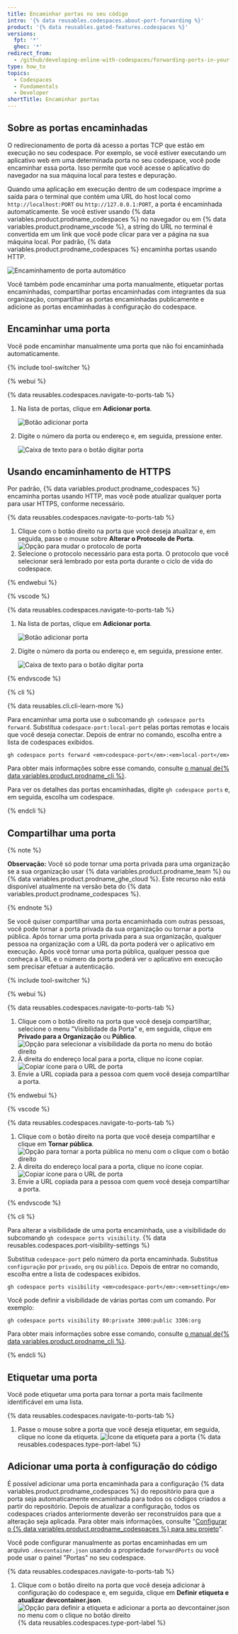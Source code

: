 ```yaml
---
title: Encaminhar portas no seu código
intro: '{% data reusables.codespaces.about-port-forwarding %}'
product: '{% data reusables.gated-features.codespaces %}'
versions:
  fpt: '*'
  ghec: '*'
redirect_from:
  - /github/developing-online-with-codespaces/forwarding-ports-in-your-codespace
type: how_to
topics:
  - Codespaces
  - Fundamentals
  - Developer
shortTitle: Encaminhar portas
---
```


## Sobre as portas encaminhadas

O redirecionamento de porta dá acesso a portas TCP que estão em execução no seu codespace. Por exemplo, se você estiver executando um aplicativo web em uma determinada porta no seu codespace, você pode encaminhar essa porta. Isso permite que você acesse o aplicativo do navegador na sua máquina local para testes e depuração.

Quando uma aplicação em execução dentro de um codespace imprime a saída para o terminal que contém uma URL do host local como `http://localhost:PORT` ou `http://127.0.0.1:PORT`, a porta é encaminhada automaticamente. Se você estiver usando {% data variables.product.prodname_codespaces %} no navegador ou em {% data variables.product.prodname_vscode %}, a string do URL no terminal é convertida em um link que você pode clicar para ver a página na sua máquina local. Por padrão, {% data variables.product.prodname_codespaces %} encaminha portas usando HTTP.

![Encaminhamento de porta automático](/assets/images/help/codespaces/automatic-port-forwarding.png)

Você também pode encaminhar uma porta manualmente, etiquetar portas encaminhadas, compartilhar portas encaminhadas com integrantes da sua organização, compartilhar as portas encaminhadas publicamente e adicione as portas encaminhadas à configuração do codespace.

## Encaminhar uma porta

Você pode encaminhar manualmente uma porta que não foi encaminhada automaticamente.

{% include tool-switcher %}

{% webui %}

{% data reusables.codespaces.navigate-to-ports-tab %}
1. Na lista de portas, clique em **Adicionar porta**.

   ![Botão adicionar porta](/assets/images/help/codespaces/add-port-button.png)

1. Digite o número da porta ou endereço e, em seguida, pressione enter.

   ![Caixa de texto para o botão digitar porta](/assets/images/help/codespaces/port-number-text-box.png)

## Usando encaminhamento de HTTPS

Por padrão, {% data variables.product.prodname_codespaces %} encaminha portas usando HTTP, mas você pode atualizar qualquer porta para usar HTTPS, conforme necessário.

{% data reusables.codespaces.navigate-to-ports-tab %}
1. Clique com o botão direito na porta que você deseja atualizar e, em seguida, passe o mouse sobre **Alterar o Protocolo de Porta**. ![Opção para mudar o protocolo de porta](/assets/images/help/codespaces/update-port-protocol.png)
1. Selecione o protocolo necessário para esta porta. O protocolo que você selecionar será lembrado por esta porta durante o ciclo de vida do codespace.

{% endwebui %}

{% vscode %}

{% data reusables.codespaces.navigate-to-ports-tab %}
1. Na lista de portas, clique em **Adicionar porta**.

   ![Botão adicionar porta](/assets/images/help/codespaces/add-port-button.png)

1. Digite o número da porta ou endereço e, em seguida, pressione enter.

   ![Caixa de texto para o botão digitar porta](/assets/images/help/codespaces/port-number-text-box.png)

{% endvscode %}


{% cli %}

{% data reusables.cli.cli-learn-more %}

Para encaminhar uma porta use o subcomando `gh codespace ports forward`. Substitua `codespace-port:local-port` pelas portas remotas e locais que você deseja conectar. Depois de entrar no comando, escolha entre a lista de codespaces exibidos.

```shell
gh codespace ports forward <em>codespace-port</em>:<em>local-port</em> 
```

Para obter mais informações sobre esse comando, consulte [o manual de{% data variables.product.prodname_cli %}](https://cli.github.com/manual/gh_codespace_ports_forward).

Para ver os detalhes das portas encaminhadas, digite `gh codespace ports` e, em seguida, escolha um codespace.

{% endcli %}

## Compartilhar uma porta

{% note %}

**Observação:** Você só pode tornar uma porta privada para uma organização se a sua organização usar {% data variables.product.prodname_team %} ou {% data variables.product.prodname_ghe_cloud %}. Este recurso não está disponível atualmente na versão beta do {% data variables.product.prodname_codespaces %}.

{% endnote %}

Se você quiser compartilhar uma porta encaminhada com outras pessoas, você pode tornar a porta privada da sua organização ou tornar a porta pública. Após tornar uma porta privada para a sua organização, qualquer pessoa na organização com a URL da porta poderá ver o aplicativo em execução. Após você tornar uma porta pública, qualquer pessoa que conheça a URL e o número da porta poderá ver o aplicativo em execução sem precisar efetuar a autenticação.

{% include tool-switcher %}

{% webui %}

{% data reusables.codespaces.navigate-to-ports-tab %}
1. Clique com o botão direito na porta que você deseja compartilhar, selecione o menu "Visibilidade da Porta" e, em seguida, clique em **Privado para a Organização** ou **Público**. ![Opção para selecionar a visibilidade da porta no menu do botão direito](/assets/images/help/codespaces/make-public-option.png)
1. À direita do endereço local para a porta, clique no ícone copiar. ![Copiar ícone para o URL de porta](/assets/images/help/codespaces/copy-icon-port-url.png)
1. Envie a URL copiada para a pessoa com quem você deseja compartilhar a porta.

{% endwebui %}

{% vscode %}

{% data reusables.codespaces.navigate-to-ports-tab %}
1. Clique com o botão direito na porta que você deseja compartilhar e clique em **Tornar pública**. ![Opção para tornar a porta pública no menu com o clique com o botão direito](/assets/images/help/codespaces/make-public-option.png)
1. À direita do endereço local para a porta, clique no ícone copiar. ![Copiar ícone para o URL de porta](/assets/images/help/codespaces/copy-icon-port-url.png)
1. Envie a URL copiada para a pessoa com quem você deseja compartilhar a porta.

{% endvscode %}

{% cli %}

Para alterar a visibilidade de uma porta encaminhada, use a visibilidade do subcomando `gh codespace ports visibility`. {% data reusables.codespaces.port-visibility-settings %}

Substitua `codespace-port` pelo número da porta encaminhada. Substitua `configuração` por `privado`, `org` ou `público`. Depois de entrar no comando, escolha entre a lista de codespaces exibidos.

```shell
gh codespace ports visibility <em>codespace-port</em>:<em>setting</em> 
```

Você pode definir a visibilidade de várias portas com um comando. Por exemplo:

```shell
gh codespace ports visibility 80:private 3000:public 3306:org
```

Para obter mais informações sobre esse comando, consulte [o manual de{% data variables.product.prodname_cli %}](https://cli.github.com/manual/gh_codespace_ports_visibility).

{% endcli %}

## Etiquetar uma porta

Você pode etiquetar uma porta para tornar a porta mais facilmente identificável em uma lista.

{% data reusables.codespaces.navigate-to-ports-tab %}
1. Passe o mouse sobre a porta que você deseja etiquetar, em seguida, clique no ícone da etiqueta. ![Ícone da etiqueta para a porta](/assets/images/help/codespaces/label-icon.png)
{% data reusables.codespaces.type-port-label %}

## Adicionar uma porta à configuração do código

É possível adicionar uma porta encaminhada para a configuração {% data variables.product.prodname_codespaces %} do repositório para que a porta seja automaticamente encaminhada para todos os códigos criados a partir do repositório. Depois de atualizar a configuração, todos os codespaces criados anteriormente deverão ser reconstruídos para que a alteração seja aplicada. Para obter mais informações, consulte "[Configurar o {% data variables.product.prodname_codespaces %} para seu projeto](/codespaces/setting-up-your-codespace/configuring-codespaces-for-your-project#applying-changes-to-your-configuration)".

Você pode configurar manualmente as portas encaminhadas em um arquivo `.devcontainer.json` usando a propriedade `forwardPorts` ou você pode usar o painel "Portas" no seu codespace.

{% data reusables.codespaces.navigate-to-ports-tab %}
1. Clique com o botão direito na porta que você deseja adicionar à configuração do codespace e, em seguida, clique em **Definir etiqueta e atualizar devcontainer.json**. ![Opção para definir a etiqueta e adicionar a porta ao devcontainer.json no menu com o clique no botão direito](/assets/images/help/codespaces/update-devcontainer-to-add-port-option.png)
{% data reusables.codespaces.type-port-label %}
